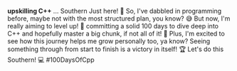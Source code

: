 **upskilling C++** ...
Southern Just here! 👋 So, I've dabbled in programming before, maybe not with the most structured plan, you know? 😅 But now, I'm really aiming to level up! 💪 committing a solid 100 days to dive deep into C++ and hopefully master a big chunk, if not all of it! 🚀 Plus, I'm excited to see how this journey helps me grow personally too, ya know? Seeing something through from start to finish is a victory in itself! 🏆
Let's do this Southern! 💻 
  #100DaysOfCpp
